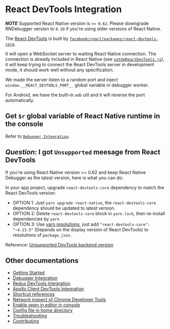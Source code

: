 # React DevTools Integration

**_NOTE_** Supported React Native version is `>= 0.62`. Please downgrade RNDebugger version to `0.10` if you're using older versions of React Native.

The [React DevTools](https://facebook.github.io/react-native/docs/debugging#react-developer-tools) is built by [`facebook/react/packages/react-devtools-core`](https://github.com/facebook/react/tree/master/packages/react-devtools-core).

It will open a WebSocket server to waiting React Native connection. The connection is already included in React Native (see [`setUpReactDevTools.js`](https://github.com/facebook/react-native/blob/0.62-stable/Libraries/Core/setUpReactDevTools.js)), it will keep trying to connect the React DevTools server in development mode, it should work well without any specification.

We made the server listen to a random port and inject `window.__REACT_DEVTOOLS_PORT__` global variable in debugger worker.

For Android, we have the built-in `adb` util and it will reverse the port automatically.

## Get `$r` global variable of React Native runtime in the console

Refer to [`Debugger Integration`](debugger-integration.md#debugging-tips).

## __*Question*__: I got `Unsupported` meesage from React DevTools

If you're using React Native version >= 0.62 and keep React Native Debugger as the latest version, here is what you can do:

In your app project, upgrade `react-devtools-core` dependency to match the React DevTools version:

- OPTION 1: Just `yarn upgrade react-native`, the `react-devtools-core` dependency should be updated to latest version.
- OPTION 2: Delete `react-devtools-core` block in `yarn.lock`, then re-install dependencies by `yarn`
- OPTION 3: Use [yarn resolutions](https://classic.yarnpkg.com/en/docs/selective-version-resolutions/), just add `"react-devtools-core": "~4.13.5"` (Depends on the display version of React DevTools) to resolutions of `package.json`.

Reference: [Unsupported DevTools backend version](https://gist.github.com/bvaughn/4bc90775530873fdf8e7ade4a039e579#react-native-debugger)

## Other documentations

- [Getting Started](getting-started.md)
- [Debugger Integration](debugger-integration.md)
- [Redux DevTools Integration](redux-devtools-integration.md)
- [Apollo Client DevTools Integration](apollo-client-devtools-integration.md)
- [Shortcut references](shortcut-references.md)
- [Network inspect of Chrome Developer Tools](network-inspect-of-chrome-devtools.md)
- [Enable open in editor in console](enable-open-in-editor-in-console.md)
- [Config file in home directory](config-file-in-home-directory.md)
- [Troubleshooting](troubleshooting.md)
- [Contributing](contributing.md)
